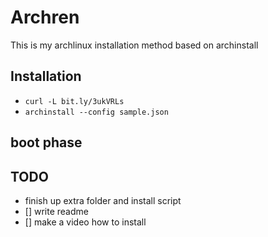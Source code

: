 # Archren

This is my archlinux installation method based on archinstall


## Installation
- `curl -L bit.ly/3ukVRLs`
- `archinstall --config sample.json`

## boot phase


## TODO
- finish up extra folder and install script
- [] write readme
- [] make a video how to install
